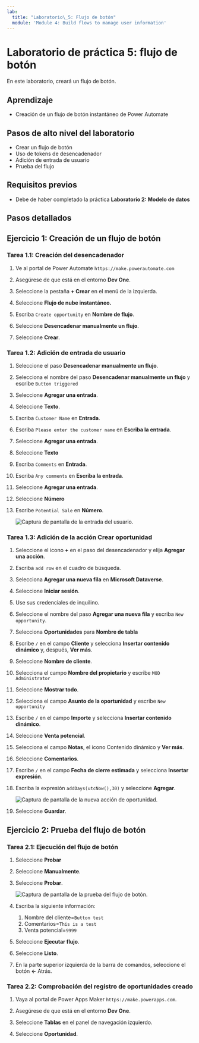```yaml
---
lab:
  title: "Laboratorio\_5: Flujo de botón"
  module: 'Module 4: Build flows to manage user information'
---
```


# Laboratorio de práctica 5: flujo de botón

En este laboratorio, creará un flujo de botón.

## Aprendizaje

- Creación de un flujo de botón instantáneo de Power Automate

## Pasos de alto nivel del laboratorio

- Crear un flujo de botón
- Uso de tokens de desencadenador
- Adición de entrada de usuario
- Prueba del flujo
  
## Requisitos previos

- Debe de haber completado la práctica **Laboratorio 2: Modelo de datos**

## Pasos detallados

## Ejercicio 1: Creación de un flujo de botón

### Tarea 1.1: Creación del desencadenador

1. Ve al portal de Power Automate `https://make.powerautomate.com`

1. Asegúrese de que está en el entorno **Dev One**.

1. Seleccione la pestaña **+ Crear** en el menú de la izquierda.

1. Seleccione **Flujo de nube instantáneo.**

1. Escriba `Create opportunity` en **Nombre de flujo**.

1. Seleccione **Desencadenar manualmente un flujo**.

1. Seleccione **Crear**.


### Tarea 1.2: Adición de entrada de usuario

1. Seleccione el paso **Desencadenar manualmente un flujo**.

1. Selecciona el nombre del paso **Desencadenar manualmente un flujo** y escribe `Button triggered`

1. Seleccione **Agregar una entrada**.

1. Seleccione **Texto**.

1. Escriba `Customer Name` en **Entrada**.

1. Escriba `Please enter the customer name` en **Escriba la entrada**.

1. Seleccione **Agregar una entrada**.

1. Seleccione **Texto**

1. Escriba `Comments` en **Entrada**.

1. Escriba `Any comments` en **Escriba la entrada**.

1. Seleccione **Agregar una entrada**.

1. Seleccione **Número**

1. Escribe `Potential Sale` en **Número**.

    ![Captura de pantalla de la entrada del usuario.](../media/user-input.png)


### Tarea 1.3: Adición de la acción Crear oportunidad

1. Seleccione el icono **+** en el paso del desencadenador y elija **Agregar una acción**.

1. Escriba `add row` en el cuadro de búsqueda.

1. Selecciona **Agregar una nueva fila** en **Microsoft Dataverse**.

1. Seleccione **Iniciar sesión**.

1. Use sus credenciales de inquilino.

1. Seleccione el nombre del paso **Agregar una nueva fila** y escriba `New opportunity`.

1. Selecciona **Oportunidades** para **Nombre de tabla**

1. Escribe `/` en el campo **Cliente** y selecciona **Insertar contenido dinámico** y, después, **Ver más**.

1. Seleccione **Nombre de cliente**.

1. Selecciona el campo **Nombre del propietario** y escribe `MOD Administrator`

1. Seleccione **Mostrar todo**.

1. Selecciona el campo **Asunto de la oportunidad** y escribe `New opportunity`

1. Escribe `/` en el campo **Importe** y selecciona **Insertar contenido dinámico**.

1. Seleccione **Venta potencial**.

1. Selecciona el campo **Notas**, el icono Contenido dinámico y **Ver más**.

1. Seleccione **Comentarios**.

1. Escribe `/` en el campo **Fecha de cierre estimada** y selecciona **Insertar expresión**.

1. Escriba la expresión `addDays(utcNow(),30)` y seleccione **Agregar**.

    ![Captura de pantalla de la nueva acción de oportunidad.](../media/new-opportunity-action.png)

1. Seleccione **Guardar**.


## Ejercicio 2: Prueba del flujo de botón

### Tarea 2.1: Ejecución del flujo de botón

1. Seleccione **Probar**

1. Seleccione **Manualmente**.

1. Seleccione **Probar**.

    ![Captura de pantalla de la prueba del flujo de botón.](../media/user-input-test.png)

1. Escriba la siguiente información:

   1. Nombre del cliente=`Button test`
   1. Comentarios=`This is a test`
   1. Venta potencial=`9999`

1. Seleccione **Ejecutar flujo**.

1. Seleccione **Listo**.

1. En la parte superior izquierda de la barra de comandos, seleccione el botón **<-** Atrás.


### Tarea 2.2: Comprobación del registro de oportunidades creado

1. Vaya al portal de Power Apps Maker `https://make.powerapps.com`.

1. Asegúrese de que está en el entorno **Dev One**.

1. Seleccione **Tablas** en el panel de navegación izquierdo.

1. Seleccione **Oportunidad**.

